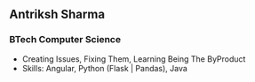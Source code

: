 ## Antriksh Sharma 
### BTech Computer Science

- Creating Issues, Fixing Them, Learning Being The ByProduct
- Skills: Angular, Python (Flask | Pandas), Java
